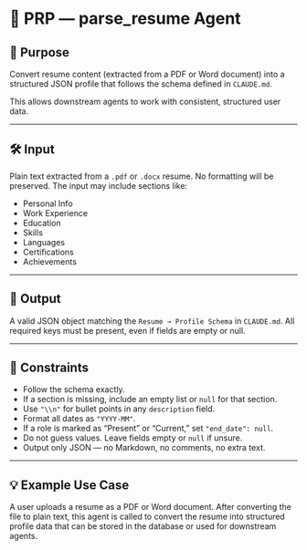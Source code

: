 # 🧠 PRP — parse_resume Agent

## 🎯 Purpose

Convert resume content (extracted from a PDF or Word document) into a structured JSON profile that follows the schema defined in `CLAUDE.md`.

This allows downstream agents to work with consistent, structured user data.

---

## 🛠 Input

Plain text extracted from a `.pdf` or `.docx` resume. No formatting will be preserved. The input may include sections like:

- Personal Info
- Work Experience
- Education
- Skills
- Languages
- Certifications
- Achievements

---

## 🧾 Output

A valid JSON object matching the `Resume → Profile Schema` in `CLAUDE.md`. All required keys must be present, even if fields are empty or null.

---

## 📌 Constraints

- Follow the schema exactly.
- If a section is missing, include an empty list or `null` for that section.
- Use `"\\n"` for bullet points in any `description` field.
- Format all dates as `"YYYY-MM"`.
- If a role is marked as “Present” or “Current,” set `"end_date": null`.
- Do not guess values. Leave fields empty or `null` if unsure.
- Output only JSON — no Markdown, no comments, no extra text.

---

## 💡 Example Use Case

A user uploads a resume as a PDF or Word document. After converting the file to plain text, this agent is called to convert the resume into structured profile data that can be stored in the database or used for downstream agents.
